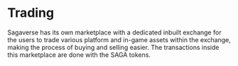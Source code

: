 # Trading

Sagaverse has its own marketplace with a dedicated inbuilt exchange for the users to trade various platform and in-game assets within the exchange, making the process of buying and selling easier. The transactions inside this marketplace are done with the SAGA tokens.
